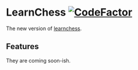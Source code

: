 # LearnChess [![CodeFactor](https://www.codefactor.io/repository/github/seanysean/learnchess/badge)](https://www.codefactor.io/repository/github/seanysean/learnchess)

The new version of [learnchess](https://learnchess.neocities.org/).

## Features

 They are coming soon-ish.
